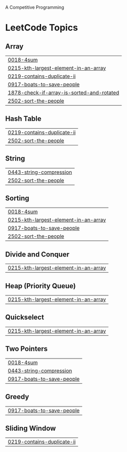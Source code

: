 A Competitive Programming

<!---LeetCode Topics Start-->
# LeetCode Topics
## Array
|  |
| ------- |
| [0018-4sum](https://github.com/yididiabera/Competitive-Programming/tree/master/0018-4sum) |
| [0215-kth-largest-element-in-an-array](https://github.com/yididiabera/Competitive-Programming/tree/master/0215-kth-largest-element-in-an-array) |
| [0219-contains-duplicate-ii](https://github.com/yididiabera/Competitive-Programming/tree/master/0219-contains-duplicate-ii) |
| [0917-boats-to-save-people](https://github.com/yididiabera/Competitive-Programming/tree/master/0917-boats-to-save-people) |
| [1878-check-if-array-is-sorted-and-rotated](https://github.com/yididiabera/Competitive-Programming/tree/master/1878-check-if-array-is-sorted-and-rotated) |
| [2502-sort-the-people](https://github.com/yididiabera/Competitive-Programming/tree/master/2502-sort-the-people) |
## Hash Table
|  |
| ------- |
| [0219-contains-duplicate-ii](https://github.com/yididiabera/Competitive-Programming/tree/master/0219-contains-duplicate-ii) |
| [2502-sort-the-people](https://github.com/yididiabera/Competitive-Programming/tree/master/2502-sort-the-people) |
## String
|  |
| ------- |
| [0443-string-compression](https://github.com/yididiabera/Competitive-Programming/tree/master/0443-string-compression) |
| [2502-sort-the-people](https://github.com/yididiabera/Competitive-Programming/tree/master/2502-sort-the-people) |
## Sorting
|  |
| ------- |
| [0018-4sum](https://github.com/yididiabera/Competitive-Programming/tree/master/0018-4sum) |
| [0215-kth-largest-element-in-an-array](https://github.com/yididiabera/Competitive-Programming/tree/master/0215-kth-largest-element-in-an-array) |
| [0917-boats-to-save-people](https://github.com/yididiabera/Competitive-Programming/tree/master/0917-boats-to-save-people) |
| [2502-sort-the-people](https://github.com/yididiabera/Competitive-Programming/tree/master/2502-sort-the-people) |
## Divide and Conquer
|  |
| ------- |
| [0215-kth-largest-element-in-an-array](https://github.com/yididiabera/Competitive-Programming/tree/master/0215-kth-largest-element-in-an-array) |
## Heap (Priority Queue)
|  |
| ------- |
| [0215-kth-largest-element-in-an-array](https://github.com/yididiabera/Competitive-Programming/tree/master/0215-kth-largest-element-in-an-array) |
## Quickselect
|  |
| ------- |
| [0215-kth-largest-element-in-an-array](https://github.com/yididiabera/Competitive-Programming/tree/master/0215-kth-largest-element-in-an-array) |
## Two Pointers
|  |
| ------- |
| [0018-4sum](https://github.com/yididiabera/Competitive-Programming/tree/master/0018-4sum) |
| [0443-string-compression](https://github.com/yididiabera/Competitive-Programming/tree/master/0443-string-compression) |
| [0917-boats-to-save-people](https://github.com/yididiabera/Competitive-Programming/tree/master/0917-boats-to-save-people) |
## Greedy
|  |
| ------- |
| [0917-boats-to-save-people](https://github.com/yididiabera/Competitive-Programming/tree/master/0917-boats-to-save-people) |
## Sliding Window
|  |
| ------- |
| [0219-contains-duplicate-ii](https://github.com/yididiabera/Competitive-Programming/tree/master/0219-contains-duplicate-ii) |
<!---LeetCode Topics End-->